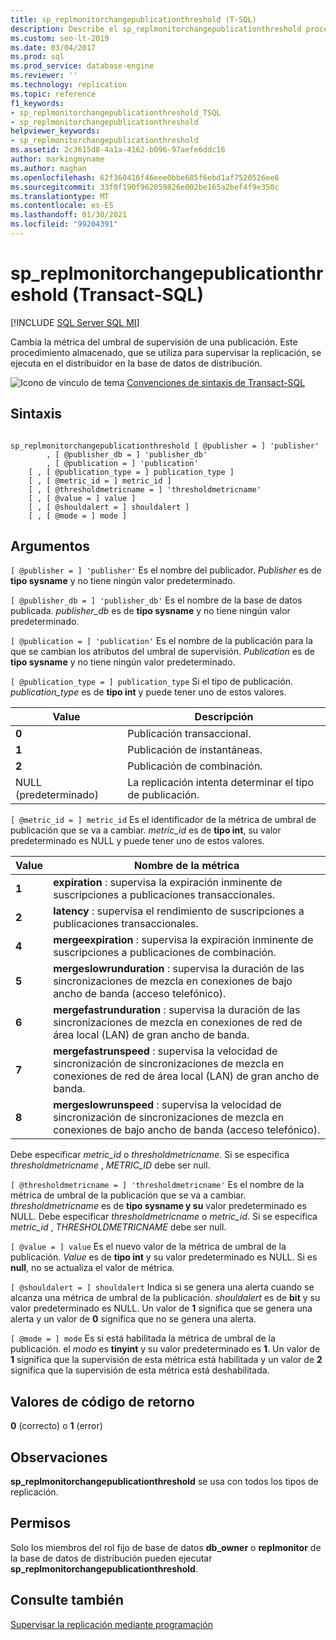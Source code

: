 ```yaml
---
title: sp_replmonitorchangepublicationthreshold (T-SQL)
description: Describe el sp_replmonitorchangepublicationthreshold procedimiento almacenado que cambia la métrica del umbral de supervisión de una publicación.
ms.custom: seo-lt-2019
ms.date: 03/04/2017
ms.prod: sql
ms.prod_service: database-engine
ms.reviewer: ''
ms.technology: replication
ms.topic: reference
f1_keywords:
- sp_replmonitorchangepublicationthreshold_TSQL
- sp_replmonitorchangepublicationthreshold
helpviewer_keywords:
- sp_replmonitorchangepublicationthreshold
ms.assetid: 2c3615d8-4a1a-4162-b096-97aefe6ddc16
author: markingmyname
ms.author: maghan
ms.openlocfilehash: 62f360416f46eee0bbe685f6ebd1af7520526ee6
ms.sourcegitcommit: 33f0f190f962059826e002be165a2bef4f9e350c
ms.translationtype: MT
ms.contentlocale: es-ES
ms.lasthandoff: 01/30/2021
ms.locfileid: "99204391"
---
```

# <a name="sp_replmonitorchangepublicationthreshold-transact-sql"></a>sp_replmonitorchangepublicationthreshold (Transact-SQL)
[!INCLUDE [SQL Server SQL MI](../../includes/applies-to-version/sql-asdbmi.md)]

  Cambia la métrica del umbral de supervisión de una publicación. Este procedimiento almacenado, que se utiliza para supervisar la replicación, se ejecuta en el distribuidor en la base de datos de distribución.  
  
 ![Icono de vínculo de tema](../../database-engine/configure-windows/media/topic-link.gif "Icono de vínculo de tema") [Convenciones de sintaxis de Transact-SQL](../../t-sql/language-elements/transact-sql-syntax-conventions-transact-sql.md)  
  
## <a name="syntax"></a>Sintaxis  
  
```  
  
sp_replmonitorchangepublicationthreshold [ @publisher = ] 'publisher'  
        , [ @publisher_db = ] 'publisher_db'  
        , [ @publication = ] 'publication'   
    [ , [ @publication_type = ] publication_type ]   
    [ , [ @metric_id = ] metric_id ]   
    [ , [ @thresholdmetricname = ] 'thresholdmetricname'   
    [ , [ @value = ] value ]   
    [ , [ @shouldalert = ] shouldalert ]   
    [ , [ @mode = ] mode ]  
```  
  
## <a name="arguments"></a>Argumentos  
`[ @publisher = ] 'publisher'` Es el nombre del publicador. *Publisher* es de **tipo sysname** y no tiene ningún valor predeterminado.  
  
`[ @publisher_db = ] 'publisher_db'` Es el nombre de la base de datos publicada. *publisher_db* es de **tipo sysname** y no tiene ningún valor predeterminado.  
  
`[ @publication = ] 'publication'` Es el nombre de la publicación para la que se cambian los atributos del umbral de supervisión. *Publication* es de **tipo sysname** y no tiene ningún valor predeterminado.  
  
`[ @publication_type = ] publication_type` Si el tipo de publicación. *publication_type* es de **tipo int** y puede tener uno de estos valores.  
  
|Value|Descripción|  
|-----------|-----------------|  
|**0**|Publicación transaccional.|  
|**1**|Publicación de instantáneas.|  
|**2**|Publicación de combinación.|  
|NULL (predeterminado)|La replicación intenta determinar el tipo de publicación.|  
  
`[ @metric_id = ] metric_id` Es el identificador de la métrica de umbral de publicación que se va a cambiar. *metric_id* es de **tipo int**, su valor predeterminado es NULL y puede tener uno de estos valores.  
  
|Value|Nombre de la métrica|  
|-----------|-----------------|  
|**1**|**expiration** : supervisa la expiración inminente de suscripciones a publicaciones transaccionales.|  
|**2**|**latency** : supervisa el rendimiento de suscripciones a publicaciones transaccionales.|  
|**4**|**mergeexpiration** : supervisa la expiración inminente de suscripciones a publicaciones de combinación.|  
|**5**|**mergeslowrunduration** : supervisa la duración de las sincronizaciones de mezcla en conexiones de bajo ancho de banda (acceso telefónico).|  
|**6**|**mergefastrunduration** : supervisa la duración de las sincronizaciones de mezcla en conexiones de red de área local (LAN) de gran ancho de banda.|  
|**7**|**mergefastrunspeed** : supervisa la velocidad de sincronización de sincronizaciones de mezcla en conexiones de red de área local (LAN) de gran ancho de banda.|  
|**8**|**mergeslowrunspeed** : supervisa la velocidad de sincronización de sincronizaciones de mezcla en conexiones de bajo ancho de banda (acceso telefónico).|  
  
 Debe especificar *metric_id* o *thresholdmetricname*. Si se especifica *thresholdmetricname* , *METRIC_ID* debe ser null.  
  
`[ @thresholdmetricname = ] 'thresholdmetricname'` Es el nombre de la métrica de umbral de la publicación que se va a cambiar. *thresholdmetricname* es de **tipo sysname y su** valor predeterminado es NULL. Debe especificar *thresholdmetricname* o *metric_id*. Si se especifica *metric_id* , *THRESHOLDMETRICNAME* debe ser null.  
  
`[ @value = ] value` Es el nuevo valor de la métrica de umbral de la publicación. *Value* es de **tipo int** y su valor predeterminado es NULL. Si es **null**, no se actualiza el valor de métrica.  
  
`[ @shouldalert = ] shouldalert` Indica si se genera una alerta cuando se alcanza una métrica de umbral de la publicación. *shouldalert* es de **bit** y su valor predeterminado es NULL. Un valor de **1** significa que se genera una alerta y un valor de **0** significa que no se genera una alerta.  
  
`[ @mode = ] mode` Es si está habilitada la métrica de umbral de la publicación. el *modo* es **tinyint** y su valor predeterminado es **1**. Un valor de **1** significa que la supervisión de esta métrica está habilitada y un valor de **2** significa que la supervisión de esta métrica está deshabilitada.  
  
## <a name="return-code-values"></a>Valores de código de retorno  
 **0** (correcto) o **1** (error)  
  
## <a name="remarks"></a>Observaciones  
 **sp_replmonitorchangepublicationthreshold** se usa con todos los tipos de replicación.  
  
## <a name="permissions"></a>Permisos  
 Solo los miembros del rol fijo de base de datos **db_owner** o **replmonitor** de la base de datos de distribución pueden ejecutar **sp_replmonitorchangepublicationthreshold**.  
  
## <a name="see-also"></a>Consulte también  
 [Supervisar la replicación mediante programación](../../relational-databases/replication/monitor/programmatically-monitor-replication.md)  
  
  
